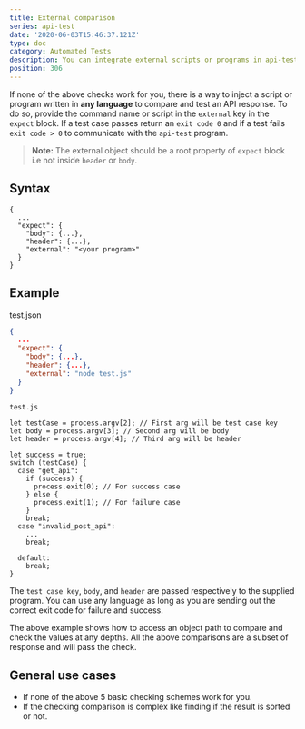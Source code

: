 ```yaml
---
title: External comparison
series: api-test
date: '2020-06-03T15:46:37.121Z'
type: doc
category: Automated Tests
description: You can integrate external scripts or programs in api-test to check for complex scenarios.
position: 306
---
```


If none of the above checks work for you, there is a way to inject a script or program written in **any language** to compare and test an API response. To do so, provide the command name or script in the `external` key in the `expect` block. If a test case passes return an `exit code 0` and if a test fails `exit code > 0` to communicate with the `api-test` program.

> **Note:** The external object should be a root property of `expect` block i.e not inside `header` or `body`.

## Syntax

```json{6}
{
  ...
  "expect": {
    "body": {...},
    "header": {...},
    "external": "<your program>"
  }
}
```

## Example

test.json

```json
{
  ...
  "expect": {
    "body": {...},
    "header": {...},
    "external": "node test.js"
  }
}

```

`test.js`

```js{1,2,3,9,11}
let testCase = process.argv[2]; // First arg will be test case key
let body = process.argv[3]; // Second arg will be body
let header = process.argv[4]; // Third arg will be header

let success = true;
switch (testCase) {
  case "get_api":
    if (success) {
      process.exit(0); // For success case
    } else {
      process.exit(1); // For failure case
    }
    break;
  case "invalid_post_api":
    ...
    break;

  default:
    break;
}
```

The `test case key`, `body`, and `header` are passed respectively to the supplied program. You can use any language as long as you are sending out the correct exit code for failure and success.

The above example shows how to access an object path to compare and check the values at any depths. All the above comparisons are a subset of response and will pass the check.

## General use cases

- If none of the above 5 basic checking schemes work for you.
- If the checking comparison is complex like finding if the result is sorted or not.
